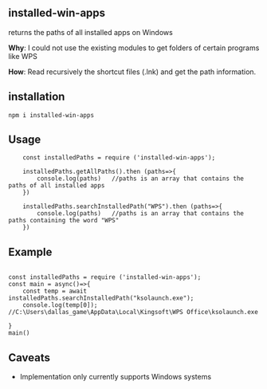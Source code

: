 ## installed-win-apps
returns the paths of all installed apps on Windows

**Why**: I could not use the existing modules to get folders of certain programs like WPS

**How**: Read recursively the shortcut files (.lnk) and get the path information.

## installation
```
npm i installed-win-apps
```

## Usage
```
    const installedPaths = require ('installed-win-apps');

    installedPaths.getAllPaths().then (paths=>{
        console.log(paths)   //paths is an array that contains the paths of all installed apps
    })

    installedPaths.searchInstalledPath("WPS").then (paths=>{
        console.log(paths)   //paths is an array that contains the paths containing the word "WPS"
    })
```

## Example
```

const installedPaths = require ('installed-win-apps');
const main = async()=>{
    const temp = await installedPaths.searchInstalledPath("ksolaunch.exe");
    console.log(temp[0]); //C:\Users\dallas_game\AppData\Local\Kingsoft\WPS Office\ksolaunch.exe
    
}
main()

```

## Caveats
- Implementation only currently supports Windows systems
